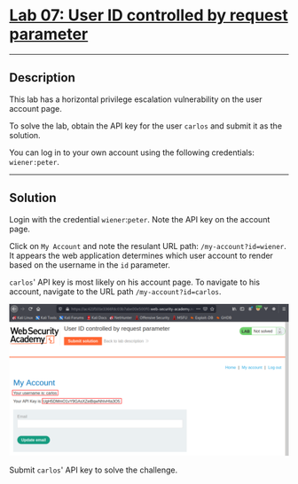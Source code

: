 # [Lab 07: User ID controlled by request parameter](https://portswigger.net/web-security/access-control/lab-user-id-controlled-by-request-parameter)

---

## Description

This lab has a horizontal privilege escalation vulnerability on the user account page.

To solve the lab, obtain the API key for the user `carlos` and submit it as the solution.

You can log in to your own account using the following credentials: `wiener:peter`.

---

## Solution

Login with the credential `wiener`:`peter`. Note the API key on the account page.

Click on `My Account` and note the resulant URL path: `/my-account?id=wiener`. It appears the web application determines which user account to render based on the username in the `id` parameter.

`carlos`' API key is most likely on his account page. To navigate to his account, navigate to the URL path `/my-account?id=carlos`.

![](images/Pasted%20image%2020220209150449.png)

Submit `carlos`' API key to solve the challenge.
